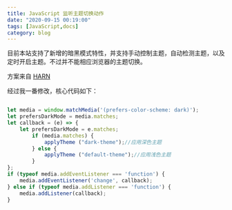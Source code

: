 ```yaml
---
title: JavaScript 监听主题切换动作
date: "2020-09-15 00:19:00"
tags: [JavaScript,docs]
category: blog
---
```

目前本站支持了新增的暗黑模式特性，并支持手动控制主题，自动检测主题，以及定时开启主题。不过并不能相应浏览器的主题切换。

<!-- more -->

方案来自 [HARN](https://get233.com/archives/support-macOS-dark-mode-in-safari-web.html)

经过我一番修改，核心代码如下：

```javascript

let media = window.matchMedia('(prefers-color-scheme: dark)');
let prefersDarkMode = media.matches;
let callback = (e) => {
    let prefersDarkMode = e.matches;
        if (media.matches) {
            applyTheme ("dark-theme");//应用深色主题
        } else {
            applyTheme ("default-theme");//应用浅色主题
        }
};
if (typeof media.addEventListener === 'function') {
    media.addEventListener('change', callback);
} else if (typeof media.addListener === 'function') {
    media.addListener(callback);
}

```
